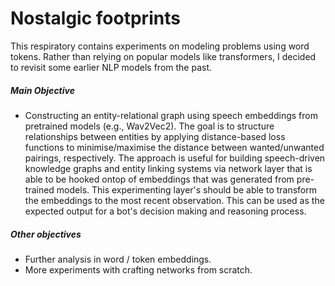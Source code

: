 
# Nostalgic footprints

This respiratory contains experiments on modeling problems using word tokens. Rather than relying on popular models like transformers, I decided to revisit some earlier NLP models from the past.

##### Main Objective

* Constructing an entity-relational graph using speech embeddings from pretrained models (e.g., Wav2Vec2). The goal is to structure relationships between entities by applying distance-based loss functions to minimise/maximise the distance between wanted/unwanted pairings, respectively. The approach is useful for building speech-driven knowledge graphs and entity linking systems via network layer that is able to be hooked ontop of embeddings that was generated from pre-trained models. This experimenting layer's should be able to transform the embeddings to the most recent observation. This can be used as the expected output for a bot's decision making and reasoning process.

##### Other objectives

* Further analysis in word / token embeddings.
* More experiments with crafting networks from scratch.
